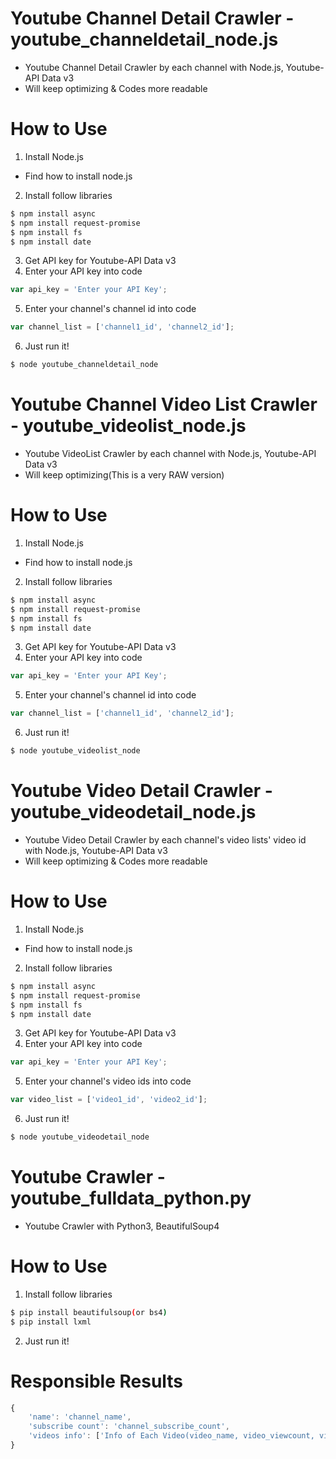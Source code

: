 # Youtube Channel Detail Crawler - youtube_channeldetail_node.js
* Youtube Channel Detail Crawler by each channel with Node.js, Youtube-API Data v3
* Will keep optimizing & Codes more readable

# How to Use
1. Install Node.js
* Find how to install node.js
2. Install follow libraries
```bash
$ npm install async
$ npm install request-promise
$ npm install fs
$ npm install date
```
3. Get API key for Youtube-API Data v3
4. Enter your API key into code
```javascript
var api_key = 'Enter your API Key';
```
5. Enter your channel's channel id into code
```javascript
var channel_list = ['channel1_id', 'channel2_id'];
```
6. Just run it!
```bash
$ node youtube_channeldetail_node
```


# Youtube Channel Video List Crawler - youtube_videolist_node.js
* Youtube VideoList Crawler by each channel with Node.js, Youtube-API Data v3
* Will keep optimizing(This is a very RAW version)

# How to Use
1. Install Node.js
* Find how to install node.js
2. Install follow libraries
```bash
$ npm install async
$ npm install request-promise
$ npm install fs
$ npm install date
```
3. Get API key for Youtube-API Data v3
4. Enter your API key into code
```javascript
var api_key = 'Enter your API Key';
```
5. Enter your channel's channel id into code
```javascript
var channel_list = ['channel1_id', 'channel2_id'];
```
6. Just run it!
```bash
$ node youtube_videolist_node
```


# Youtube Video Detail Crawler - youtube_videodetail_node.js
* Youtube Video Detail Crawler by each channel's video lists' video id with Node.js, Youtube-API Data v3
* Will keep optimizing & Codes more readable

# How to Use
1. Install Node.js
* Find how to install node.js
2. Install follow libraries
```bash
$ npm install async
$ npm install request-promise
$ npm install fs
$ npm install date
```
3. Get API key for Youtube-API Data v3
4. Enter your API key into code
```javascript
var api_key = 'Enter your API Key';
```
5. Enter your channel's video ids into code
```javascript
var video_list = ['video1_id', 'video2_id'];
```
6. Just run it!
```bash
$ node youtube_videodetail_node
```


# Youtube Crawler - youtube_fulldata_python.py
* Youtube Crawler with Python3, BeautifulSoup4

# How to Use
1. Install follow libraries
```bash
$ pip install beautifulsoup(or bs4)
$ pip install lxml
```
2. Just run it!

# Responsible Results
```javascript
{
    'name': 'channel_name',
    'subscribe count': 'channel_subscribe_count',
    'videos info': ['Info of Each Video(video_name, video_viewcount, video_like_count, video_dislike_count, video_date, video_link, video_play_length)']
}
```
